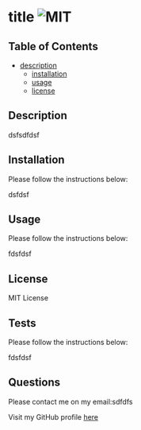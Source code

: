 # title ![MIT](https://img.shields.io/badge/MIT-License-green)

  ## Table of Contents
  
 - [description](#description)
    - [installation](#installation)
    - [usage](#usage)
    - [license](#license)
    
  
  ## Description
  
  dsfsdfdsf
  
  ## Installation
  
  Please follow the instructions below:
  
 
  dsfdsf
 
  
  ## Usage
  
  Please follow the instructions below:
  
  
  fdsfdsf
 
  
  ## License
  
  MIT License
  
  ## Tests
  
  Please follow the instructions below:
  
  
 fdsfdsf
  
  
  ## Questions
  
  Please contact me on my email:sdfdfs
  
  Visit my GitHub profile [here](sdffsd)
  